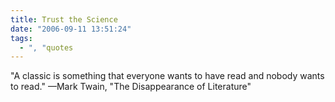 ```yaml
---
title: Trust the Science
date: "2006-09-11 13:51:24"
tags:
  - ", "quotes
---
```

"A classic is something that everyone wants to have read and nobody wants to read."  &mdash;Mark Twain, "The Disappearance of Literature"


